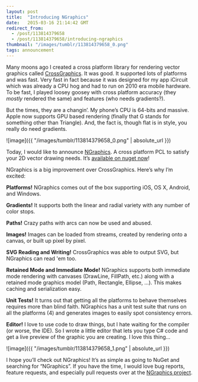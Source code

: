 ```yaml
---
layout: post
title:  "Introducing NGraphics"
date:   2015-03-16 21:14:42 GMT
redirect_from:
  - /post/113814379658
  - /post/113814379658/introducing-ngraphics
thumbnail: "/images/tumblr/113814379658_0.png"
tags: announcement
---
```




Many moons ago I created a cross platform library for rendering vector graphics called [CrossGraphics](https://github.com/praeclarum/CrossGraphics). It was good. It supported lots of platforms and was fast. Very fast in fact because it was designed for my app iCircuit which was already a CPU hog and had to run on 2010 era mobile hardware. To be fast, I played loosey goosey with cross platform accuracy (they *mostly* rendered the same) and features (who needs gradients?).

But the times, they are a changin’. My phone’s CPU is 64-bits and massive. Apple now supports GPU based rendering (finally that G stands for something other than Triangle). And, the fact is, though flat is in style, you really do need gradients.

![image]({{ "/images/tumblr/113814379658_0.png" | absolute_url }})

Today, I would like to announce [NGraphics](https://github.com/praeclarum/NGraphics). A cross platform PCL to satisfy your 2D vector drawing needs. It’s [available on nuget now](https://www.nuget.org/packages/NGraphics/)!

NGraphics is a big improvement over CrossGraphics. Here’s why I’m excited:

**Platforms!** NGraphics comes out of the box supporting iOS, OS X, Android, and Windows.

**Gradients!** It supports both the linear and radial variety with any number of color stops.

**Paths!** Crazy paths with arcs can now be used and abused.

**Images!** Images can be loaded from streams, created by rendering onto a canvas, or built up pixel by pixel.

**SVG Reading and Writing!** CrossGraphics was able to output SVG, but NGraphics can read 'em too.

**Retained Mode and Immediate Mode!** NGraphics supports both immediate mode rendering with canvases (DrawLine, FillPath, etc.) along with a retained mode graphics model (Path, Rectangle, Ellipse, ...). This makes caching and serialization easy.

**Unit Tests!** It turns out that getting all the platforms to behave themselves requires more than blind faith. NGraphics has a unit test suite that runs on all the platforms (4) and generates images to easily spot consistency errors.

**Editor!** I love to use code to draw things, but I hate waiting for the compiler (or worse, the IDE). So I wrote a little editor that lets you type C# code and get a live preview of the graphic you are creating. I love this thing...

![image]({{ "/images/tumblr/113814379658_1.png" | absolute_url }})

I hope you’ll check out NGraphics! It’s as simple as going to NuGet and searching for “NGraphics”. If you have the time, I would love bug reports, feature requests, and especially pull requests over at the [NGraphics project](https://github.com/praeclarum/NGraphics).
